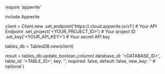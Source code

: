 require 'appwrite'

include Appwrite

client = Client.new
    .set_endpoint('https://<REGION>.cloud.appwrite.io/v1') # Your API Endpoint
    .set_project('<YOUR_PROJECT_ID>') # Your project ID
    .set_key('<YOUR_API_KEY>') # Your secret API key

tables_db = TablesDB.new(client)

result = tables_db.update_boolean_column(
    database_id: '<DATABASE_ID>',
    table_id: '<TABLE_ID>',
    key: '',
    required: false,
    default: false,
    new_key: '' # optional
)

